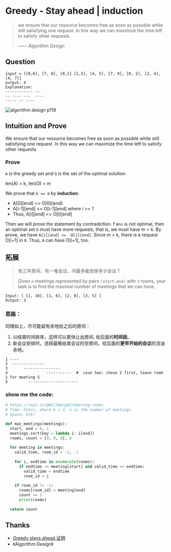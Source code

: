 # Greedy - Stay ahead | induction


> we ensure that our resource becomes free as soon as possible while still satisfying one request. In this way we can maximize the time left to satisfy other requests.
> 
> —— *Algorithm Design* 


## Question 

```
input = [[0,6], [7, 8], [0,1] [1,3], [4, 5], [7, 9], [0, 2], [2, 4], [4, 7]]
output: 4 
Explanation:
------------ --
-- ---- ---  ----
----- -- ----
```

![algorithm design p119](https://i.imgur.com/mEstxT1.png)

## Intuition and Prove 

We ensure that our resource becomes free as soon as possible while still satisfying one request. In this way we can maximize the time left to satisfy other requests.

### Prove 

`A` is the greedy set and  `O` is the set of the optimal solution.

len(A) = k, len(O) = m

We prove that `k == m` by **induction**. 

* A[0][end]   <=  O[0][end]
* A[i-1][end] <=  O[i-1][end] where i >= 1
* Thus, A[i][end] <=  O[i][end]  

Then we will prove the statement by contradiction. f `Ans` is not optimal, then an optimal set `O` must have more requests, that is, we must have m > k. By prove, we have `A[i][end] <=  O[i][end]`. Since m > k, there is a request O[i+1] in `O`. Thus, `A` can have O[i+1], too.

## 拓展


> 有三件房间，有一堆会议，问最多能安排多少会议？
> 
> Given `n` meetings represented by pairs `(start,end)` with `3` rooms, your task is to find the maximal number of meetings that we can have.



```
Input: [ [1, 10], [1, 6], [2, 8], [3, 5] ]
Output: 3
```

### 思路：

同理如上，尽可能留有余地给之后的房间：

1. 以结束时间排序，这样可以更快让出房间, 给后面的**时间段**。
1. 新会议安排时，选择最晚结束会议的空房间，给后面的**更早开始的会议**的流油余地。


``` 
1 ----
2  --------------
3   	----------------
4  		          -----------  #  case two: chose 2 first, leave room 1 for meeting 5  
5  		  ----------------------        
``` 

### show me the code:

``` python 
# https://repl.it/@WillWang42/meeting-rooms
# Time: O(kn), where k = 3, n is the number of meetings 
# Space: O(k)

def max_meetings(meetings):
  start, end = 0, 1
  meetings.sort(key = lambda i: i[end])
  rooms, count = [0, 0, 0], 0
  
  for meeting in meetings:
    valid_time, room_id = -1, -1
    
    for i, endtime in enumerate(rooms):
      if endtime <= meeting[start] and valid_time <= endtime:
        valid_time = endtime
        room_id = i
        
    if room_id != -1:    
      rooms[room_id] = meeting[end]
      count += 1
      print(rooms)
      
  return count 
```

## Thanks

- [Greedy stays ahead 证明](https://www.cs.oberlin.edu/~asharp/cs280/2012sp/handouts/greedy_ahead.pdf)
- 《Algorithm Design》
